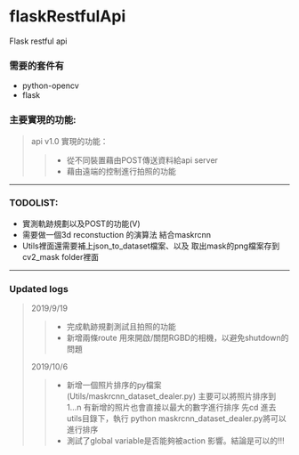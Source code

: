# flaskRestfulApi
Flask restful api

### 需要的套件有

* python-opencv
* flask


### 主要實現的功能:

> api v1.0 實現的功能：
>>* 從不同裝置藉由POST傳送資料給api server
>>* 藉由遠端的控制進行拍照的功能



-------------------------

### TODOLIST:

* 實測軌跡規劃以及POST的功能(V)
* 需要做一個3d reconstuction 的演算法 結合maskrcnn
* Utils裡面還需要補上json_to_dataset檔案、以及 取出mask的png檔案存到cv2_mask folder裡面
--------------------------
### Updated logs

>2019/9/19
>>* 完成軌跡規劃測試且拍照的功能
>>* 新增兩條route 用來開啟/關閉RGBD的相機，以避免shutdown的問題
>>
>2019/10/6
>>* 新增一個照片排序的py檔案(Utils/maskrcnn_dataset_dealer.py)
>>主要可以將照片排序到1...n 有新增的照片也會直接以最大的數字進行排序
>>先cd 進去utils目錄下，執行 python maskrcnn_dataset_dealer.py將可以進行排序
>>* 測試了global variable是否能夠被action 影響。結論是可以的!!!
